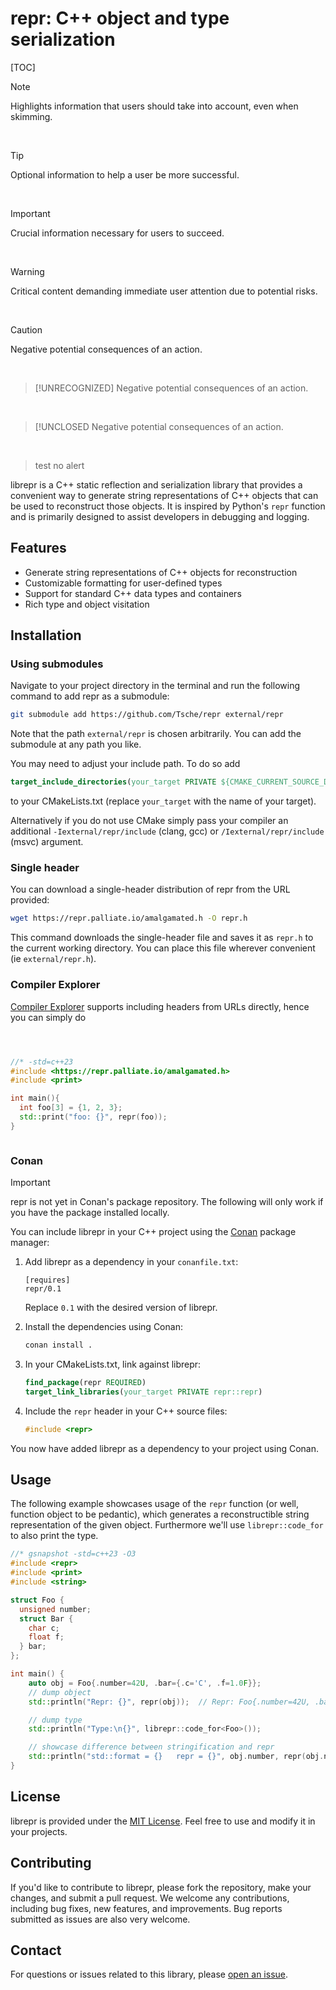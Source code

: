 # repr: C++ object and type serialization

[TOC]

> [!NOTE]  
> Highlights information that users should take into account, even when skimming.
<br/>

> [!TIP]
> Optional information to help a user be more successful.
<br/>

> [!IMPORTANT]  
> Crucial information necessary for users to succeed.
<br/>

> [!WARNING]  
> Critical content demanding immediate user attention due to potential risks.
<br/>

> [!CAUTION]
> Negative potential consequences of an action.
<br/>

> [!UNRECOGNIZED]
> Negative potential consequences of an action.
<br/>

> [!UNCLOSED
> Negative potential consequences of an action.
<br/>

> test
> no alert

librepr is a C++ static reflection and serialization library that provides a convenient way to generate string representations of C++ objects that can be used to reconstruct those objects. It is inspired by Python's `repr` function and is primarily designed to assist developers in debugging and logging.

## Features

- Generate string representations of C++ objects for reconstruction
- Customizable formatting for user-defined types
- Support for standard C++ data types and containers
- Rich type and object visitation

## Installation

### Using submodules

Navigate to your project directory in the terminal and run the following command to add repr as a submodule:
```bash
git submodule add https://github.com/Tsche/repr external/repr
```
Note that the path `external/repr` is chosen arbitrarily. You can add the submodule at any path you like.

You may need to adjust your include path. To do so add
```cmake
target_include_directories(your_target PRIVATE ${CMAKE_CURRENT_SOURCE_DIR}/external/repr/include)
```
to your CMakeLists.txt (replace `your_target` with the name of your target).

Alternatively if you do not use CMake simply pass your compiler an additional `-Iexternal/repr/include` (clang, gcc) or `/Iexternal/repr/include` (msvc) argument.

### Single header

You can download a single-header distribution of repr from the URL provided:
```bash
wget https://repr.palliate.io/amalgamated.h -O repr.h
```

This command downloads the single-header file and saves it as `repr.h` to the current working directory. You can place this file wherever convenient (ie `external/repr.h`).


### Compiler Explorer

[Compiler Explorer](https://godbolt.org) supports including headers from URLs directly, hence you can simply do
```cpp



//* -std=c++23
#include <https://repr.palliate.io/amalgamated.h>
#include <print>

int main(){
  int foo[3] = {1, 2, 3};
  std::print("foo: {}", repr(foo));
}



```

### Conan

> [!IMPORTANT]
> repr is not yet in Conan's package repository. The following will only work if you have the package installed locally.

You can include librepr in your C++ project using the [Conan](https://conan.io/) package manager:

1. Add librepr as a dependency in your `conanfile.txt`:

   ```
   [requires]
   repr/0.1
   ```

   Replace `0.1` with the desired version of librepr.

2. Install the dependencies using Conan:

   ```bash
   conan install .
   ```

3. In your CMakeLists.txt, link against librepr:

   ```cmake
   find_package(repr REQUIRED)
   target_link_libraries(your_target PRIVATE repr::repr)
   ```

4. Include the `repr` header in your C++ source files:

   ```cpp
   #include <repr>
   ```

You now have added librepr as a dependency to your project using Conan.


## Usage

The following example showcases usage of the `repr` function (or well, function object to be pedantic), which generates a reconstructible string representation of the given object. Furthermore we'll use `librepr::code_for` to also print the type. 

```cpp
//* gsnapshot -std=c++23 -O3
#include <repr>
#include <print>
#include <string>

struct Foo {
  unsigned number;
  struct Bar {
    char c;
    float f;
  } bar;
};

int main() {
    auto obj = Foo{.number=42U, .bar={.c='C', .f=1.0F}};
    // dump object
    std::println("Repr: {}", repr(obj));  // Repr: Foo{.number=42U, .bar={.c='C', .f=1.0F}};

    // dump type
    std::println("Type:\n{}", librepr::code_for<Foo>());

    // showcase difference between stringification and repr
    std::println("std::format = {}   repr = {}", obj.number, repr(obj.number));
}
```

## License

librepr is provided under the [MIT License](LICENSE). Feel free to use and modify it in your projects.


## Contributing

If you'd like to contribute to librepr, please fork the repository, make your changes, and submit a pull request. We welcome any contributions, including bug fixes, new features, and improvements. Bug reports submitted as issues are also very welcome.


## Contact

For questions or issues related to this library, please [open an issue](https://github.com/tsche/repr/issues).
